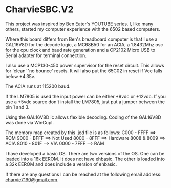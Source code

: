 # CharvieSBC.V2

This project was inspired by Ben Eater's YOUTUBE series. I, like many others, started my computer experience with the 6502 based computers.

Where this board differs from Ben's breadboard computer is that I use a GAL16V8D for the decode logic, a MC68B50 for an ACIA, a 1.8432Mhz osc for the cpu clock and baud rate generation and a CP2102 Micro USB to Serial adapter for terminal connection.

I also use a MCP130-450 power supervisor for the reset circuit. This allows for 'clean' 'no bounce' resets. It will also put the 65C02 in reset if Vcc falls below +4.35v.

The ACIA runs at 115200 baud.

If the LM7805 is used the input power can be either +9vdc or +12vdc. If you use a +5vdc source don't install the LM7805, just put a jumper between the pin 1 and 3.

Using the GAL16V8D ic allows flexible decoding. Coding of the GAL16V8D was done via WinCupl.

The memory map created by this .jed file is as follows:
	C000 - FFFF ==> ROM
	9000 - BFFF ==> Not Used
	8000 - 8FFF ==> Hardware
			8008 & 8009 ==> ACIA
			8010 - 801F ==> VIA
	0000 - 7FFF ==> RAM

I have developed a basic OS.
There are two versions of the OS. One can be loaded into a 16k EEROM. It does not have ehbasic.
The other is loaded into a 32k EEROM and does include a version of ehbasic.

If there are any questions I can be reached at the following email address: charvie7190@gmail.com.